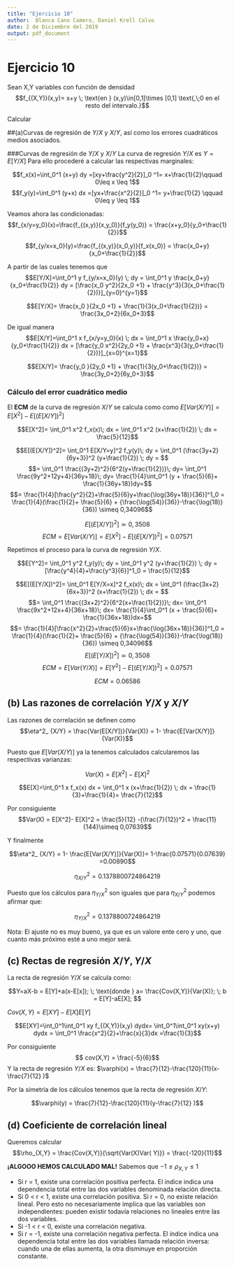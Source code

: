 ```yaml
---
title: "Ejercicio 10"
author:  Blanca Cano Camero, Daniel Krell Calvo
date: 2 de Diciembre del 2019
output: pdf_document
---
```

# Ejercicio 10

Sean X,Y variables con función de densidad
$$f_{(X,Y)}(x,y)= x+y \; \text{en } (x,y)\in[0,1]\times [0,1] \text{,\;0 en el resto del intervalo.}$$

Calcular

##(a)Curvas de regresión de $Y/X$ y $X/Y$,  así como los errores cuadráticos medios asociados.

###Curvas de regresión de $Y/X$ y $X/Y$
La curva de regresión  $Y/X$ es $Y=E[Y/X]$
Para ello procederé a calcular las respectivas marginales:

$$f_x(x)=\int_0^1 (x+y) dy =[xy+\frac{y^2}{2}]_0 ^1= x+\frac{1}{2}\qquad 0\leq x \leq 1$$
$$f_y(y)=\int_0^1 (y+x) dx =[yx+\frac{x^2}{2}]_0 ^1= y+\frac{1}{2} \qquad 0\leq y \leq 1$$

Veamos ahora las condicionadas:
$$f_{x/y=y_0}(x)=\frac{f_{(x,y)}(x,y_0)}{f_y(y_0)} = \frac{x+y_0}{y_0+\frac{1}{2}}$$

$$f_{y/x=x_0}(y)=\frac{f_{(x,y)}(x_0,y)}{f_x(x_0)} = \frac{x_0+y}{x_0+\frac{1}{2}}$$

A partir de las cuales tenemos que
$$E[Y/X]=\int_0^1 y f_{y/x=x_0}(y) \; dy =
\int_0^1  y \frac{x_0+y}{x_0+\frac{1}{2}} dy =
[\frac{x_0 y^2}{2x_0 +1}  +  \frac{y^3}{3(x_0+\frac{1}{2})}]_{y=0}^{y=1}$$

$$E[Y/X]= \frac{x_0 }{2x_0 +1}  +  \frac{1}{3(x_0+\frac{1}{2})} = \frac{3x_0+2}{6x_0+3}$$


De igual manera
$$E[X/Y]=\int_0^1 x f_{x/y=y_0}(x) \; dx =
\int_0^1  x \frac{y_0+x}{y_0+\frac{1}{2}} dx =
[\frac{y_0 x^2}{2y_0 +1}  +  \frac{x^3}{3(y_0+\frac{1}{2})}]_{x=0}^{x=1}$$

$$E[X/Y]= \frac{y_0 }{2y_0 +1}  +  \frac{1}{3(y_0+\frac{1}{2})} = \frac{3y_0+2}{6y_0+3}$$


### Cálculo del error cuadrático medio

El **ECM** de la curva de regresión $X/Y$ se calcula como  como $E[Var(X/Y)] = E[X^2]-E[(E[X/Y])^2]$

$$E[X^2]= \int_0^1 x^2 f_x(x)\; dx =
\int_0^1 x^2 (x+\frac{1}{2}) \; dx =
\frac{5}{12}$$

<!--
Comento esto porque no se si esta bien.
He puesto una version analoga a la que yo he hecho con la Y
$$E[(E[X/Y])^2]=
\int_0^1 E[X/Y=y]^2 f_y(y)\; dy =
\int_0^1 (\frac{3y+2}{6y+3})^2 (y+\frac{1}{2}) \; dy = $$ $$= \int_0^1 \frac{(3y+2)^2}{6^2(y+\frac{1}{2})}\; dy=
\int_0^1 \frac{9y^2+12y+4}{36y+18}\; dy=
\frac{1}{4}\int_0^1 (y + \frac{10}{36}+ \frac{11}{36y+18})dy=$$ $$=
\frac{1}{s un medio 4}(\frac{1}{2}+ \frac{10}{36} + \frac{11}{36}\log{(\frac{36+18}{18}})) \simeq 0,27836$$


$$ECM = E[Var(X/Y)] = E[X^2]-E[(E[X/Y])^2]=0.695$$
//he cambiado el signo, que antes tenía un menos
-->

$$E[(E[X/Y])^2]=
\int_0^1 E[X/Y=y]^2 f_y(y)\; dy =
\int_0^1 (\frac{3y+2}{6y+3})^2 (y+\frac{1}{2}) \; dy = $$ $$= \int_0^1 \frac{(3y+2)^2}{6^2(y+\frac{1}{2})}\; dy=
\int_0^1 \frac{9y^2+12y+4}{36y+18}\; dy=
\frac{1}{4}\int_0^1 (y + \frac{5}{6}+ \frac{1}{36y+18})dy=$$ $$=
\frac{1}{4}[\frac{y^2}{2}+\frac{5}{6}y+\frac{\log(36y+18)}{36}]^1_0 =
\frac{1}{4}(\frac{1}{2}+ \frac{5}{6} + {\frac{\log(54)}{36}}-\frac{\log(18)}{36}) \simeq 0,34096$$

$$E[(E[X/Y])^2] \simeq 0,3508$$
$$ECM = E[Var(X/Y)] = E[X^2]-E[(E[X/Y])^2]=0.07571$$


Repetimos el proceso para la curva de regresión $Y/X$.

$$E[Y^2]= \int_0^1 y^2 f_y(y)\; dy =
\int_0^1 y^2 (y+\frac{1}{2}) \; dy = [\frac{y^4}{4}+\frac{y^3}{6}]^1_0 =
\frac{5}{12}$$

$$E[(E[Y/X])^2]=
\int_0^1 E[Y/X=x]^2 f_x(x)\; dx =
\int_0^1 (\frac{3x+2}{6x+3})^2 (x+\frac{1}{2}) \; dx = $$ $$= \int_0^1 \frac{(3x+2)^2}{6^2(x+\frac{1}{2})}\; dx=
\int_0^1 \frac{9x^2+12x+4}{36x+18}\; dx=
\frac{1}{4}\int_0^1 (x + \frac{5}{6}+ \frac{1}{36x+18})dx=$$ $$=
\frac{1}{4}[\frac{x^2}{2}+\frac{5}{6}x+\frac{\log(36x+18)}{36}]^1_0 =
\frac{1}{4}(\frac{1}{2}+ \frac{5}{6} + {\frac{\log(54)}{36}}-\frac{\log(18)}{36}) \simeq 0,34096$$
$$E[(E[Y/X])^2] \simeq 0,3508$$
$$ECM = E[Var(Y/X)] = E[Y^2]-E[(E[Y/X])^2]=0.07571$$

$$ECM = 0.06586$$ 



## (b) Las razones de correlación $Y/X \text{ y } X/Y$

Las razones de correlación se definen como
$$\eta^2_ {X/Y} = \frac{Var(E[X/Y])}{Var(X)} =
1- \frac{E[Var(X/Y)]}{Var(X)}$$

Puesto que $E[Var(X/Y)]$ ya la tenemos calculados calcularemos las respectivas varianzas:

$$Var(X) = E[X^2]- E[X]^2$$

$$E[X]=\int_0^1 x f_x(x) dx =
\int_0^1 x (x+\frac{1}{2}) \; dx =
\frac{1}{3}+\frac{1}{4}= \frac{7}{12}$$

Por consiguiente
$$Var(X) = E[X^2]- E[X]^2 =
\frac{5}{12} -(\frac{7}{12})^2 = \frac{11}{144}\simeq 0,07639$$

Y finalmente

$$\eta^2_ {X/Y} =
1- \frac{E[Var(X/Y)]}{Var(X)}=
1-\frac{0.07571}{0.07639} =0.00890$$

$$\eta^2_ {X/Y} = 0.1378800724864219$$ 

Puesto que los cálculos para $\eta^2_ {Y/X}$ son iguales que para $\eta^2_ {X/Y}$ podemos afirmar que: 

$$\eta^2_ {Y/X}= 0.1378800724864219$$

Nota: El ajuste no es muy bueno, ya que es un valore ente cero y uno, que cuanto más próximo esté a uno mejor será. 

## (c) Rectas de regresión $X/Y, Y/X$

La recta de regresión $Y/X$ se calcula como:

$$Y=aX-b = E[Y]+a(x-E[x]); \; \text{donde } a= \frac{Cov(X,Y)}{Var(X)}; \; b = E[Y]-aE[X]; $$

$Cov(X,Y)=E[XY]-E[X]E[Y]$

$$E[XY]=\int_0^1\int_0^1 xy f_{(X,Y)}(x,y) dydx= \int_0^1\int_0^1 xy(x+y) dydx =
\int_0^1 \frac{x^2}{2}+\frac{x}{3}dx =\frac{1}{3}$$

Por consiguiente $$ cov(X,Y) = \frac{-5}{6}$$
Y la recta de regresión $Y/X$ es: $\varphi(x) = \frac{7}{12}-\frac{120}{11}(x-\frac{7}{12} )$

Por la simetría de los cálculos tenemos que la recta de regresión $X/Y$: 

$$\varphi(y) = \frac{7}{12}-\frac{120}{11}(y-\frac{7}{12} )$$
## (d) Coeficiente de correlación lineal

Queremos calcular
$$\rho_{X,Y} = \frac{Cov(X,Y)}{\sqrt{Var(X)Var( Y)}} = \frac{-120}{11}$$

**¡ALGOOO HEMOS CALCULADO MAL!**
 Sabemos que $-1 \leq \rho_{X,Y} \leq 1$ 
- Si r = 1, existe una correlación positiva perfecta. El índice indica una dependencia total entre las dos variables denominada relación directa.
- Si 0 < r < 1, existe una correlación positiva.
    Si r = 0, no existe relación lineal. Pero esto no necesariamente implica que las variables son independientes: pueden existir todavía relaciones no lineales entre las dos variables.
- Si -1 < r < 0, existe una correlación negativa.
- Si r = -1, existe una correlación negativa perfecta. El índice indica una dependencia total entre las dos variables llamada relación inversa: cuando una de ellas aumenta, la otra disminuye en proporción constante.
